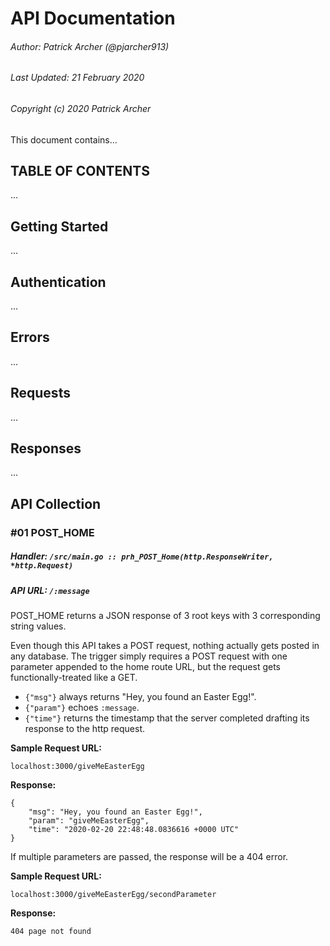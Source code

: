 # API Documentation

###### Author: Patrick Archer (@pjarcher913)

###### Last Updated: 21 February 2020

###### Copyright (c) 2020 Patrick Archer

This document contains...

## TABLE OF CONTENTS

...

## Getting Started

...

## Authentication

...

## Errors

...

## Requests

...

## Responses

...

## API Collection

### #01 POST_HOME

##### Handler: `/src/main.go :: prh_POST_Home(http.ResponseWriter, *http.Request)`

##### API URL: ```/:message```

POST_HOME returns a JSON response of 3 root keys with 3 corresponding string values.

Even though this API takes a POST request, nothing actually gets posted in any database.
The trigger simply requires a POST request with one parameter appended to the home route URL,
but the request gets functionally-treated like a GET.

- `{"msg"}` always returns "Hey, you found an Easter Egg!".
- `{"param"}` echoes `:message`.
- `{"time"}` returns the timestamp that the server completed drafting its response to the http request.

__Sample Request URL:__
```
localhost:3000/giveMeEasterEgg
```

__Response:__
```
{
    "msg": "Hey, you found an Easter Egg!",
    "param": "giveMeEasterEgg",
    "time": "2020-02-20 22:48:48.0836616 +0000 UTC"
}
```

If multiple parameters are passed, the response will be a 404 error.

__Sample Request URL:__
```
localhost:3000/giveMeEasterEgg/secondParameter
```

__Response:__
```
404 page not found
```
